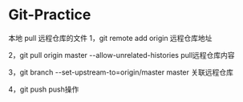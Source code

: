 # Git-Practice
本地 pull 远程仓库的文件
1，git remote add origin 远程仓库地址

2，git pull origin master --allow-unrelated-histories pull远程仓库内容

3，git branch --set-upstream-to=origin/master master 关联远程仓库

4，git push push操作
